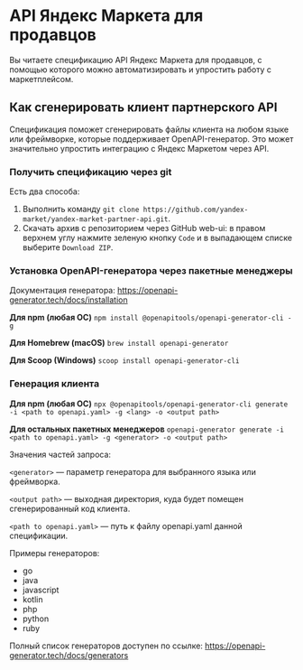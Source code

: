 # API Яндекс Маркета для продавцов

Вы читаете спецификацию API Яндекс Маркета для продавцов, с помощью которого можно автоматизировать и упростить работу с маркетплейсом.

## Как сгенерировать клиент партнерского API

Спецификация поможет сгенерировать файлы клиента на любом языке или фреймворке, которые поддерживает OpenAPI-генератор. Это может значительно упростить интеграцию с Яндекс Маркетом через API.

### Получить спецификацию через git

Есть два способа:
1. Выполнить команду `git clone https://github.com/yandex-market/yandex-market-partner-api.git`.
2. Скачать архив с репозиторием через GitHub web-ui: в правом верхнем углу нажмите зеленую кнопку `Code` и в выпадающем списке выберите `Download ZIP`.

### Установка OpenAPI-генератора через пакетные менеджеры

Документация генератора: <https://openapi-generator.tech/docs/installation>

**Для npm (любая ОС)**
`npm install @openapitools/openapi-generator-cli -g`

**Для Homebrew (macOS)**
`brew install openapi-generator`

**Для Scoop (Windows)**
`scoop install openapi-generator-cli`

### Генерация клиента

**Для npm (любая ОС)**
`npx @openapitools/openapi-generator-cli generate -i <path to openapi.yaml> -g <lang> -o <output path>`

**Для остальных пакетных менеджеров**
`openapi-generator generate -i <path to openapi.yaml> -g <generator> -o <output path> `

Значения частей запроса:

`<generator>` — параметр генератора для выбранного языка или фреймворка.

`<output path>` — выходная директория, куда будет помещен сгенерированный код клиента.

`<path to openapi.yaml>` — путь к файлу openapi.yaml данной спецификации.

Примеры генераторов:
* go
* java
* javascript
* kotlin
* php
* python
* ruby

Полный список генераторов доступен по ссылке: <https://openapi-generator.tech/docs/generators>

